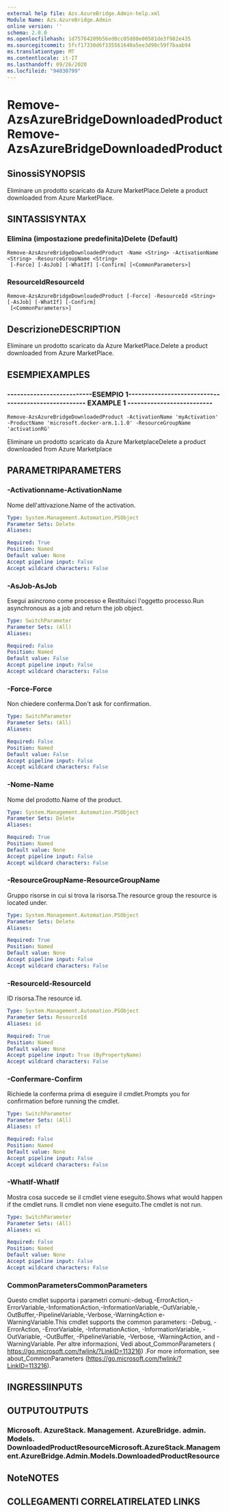 ```yaml
---
external help file: Azs.AzureBridge.Admin-help.xml
Module Name: Azs.AzureBridge.Admin
online version: ''
schema: 2.0.0
ms.openlocfilehash: 1d75764209b56ed0cc05d80e00581de3f982e435
ms.sourcegitcommit: 5fcf17330d6f335561640a5ee3d98c59f7baab94
ms.translationtype: MT
ms.contentlocale: it-IT
ms.lasthandoff: 09/26/2020
ms.locfileid: "94030799"
---
```

# <span data-ttu-id="5b223-101">Remove-AzsAzureBridgeDownloadedProduct</span><span class="sxs-lookup"><span data-stu-id="5b223-101">Remove-AzsAzureBridgeDownloadedProduct</span></span>

## <span data-ttu-id="5b223-102">Sinossi</span><span class="sxs-lookup"><span data-stu-id="5b223-102">SYNOPSIS</span></span>
<span data-ttu-id="5b223-103">Eliminare un prodotto scaricato da Azure MarketPlace.</span><span class="sxs-lookup"><span data-stu-id="5b223-103">Delete a product downloaded from Azure MarketPlace.</span></span>

## <span data-ttu-id="5b223-104">SINTASSI</span><span class="sxs-lookup"><span data-stu-id="5b223-104">SYNTAX</span></span>

### <span data-ttu-id="5b223-105">Elimina (impostazione predefinita)</span><span class="sxs-lookup"><span data-stu-id="5b223-105">Delete (Default)</span></span>
```
Remove-AzsAzureBridgeDownloadedProduct -Name <String> -ActivationName <String> -ResourceGroupName <String>
 [-Force] [-AsJob] [-WhatIf] [-Confirm] [<CommonParameters>]
```

### <span data-ttu-id="5b223-106">ResourceId</span><span class="sxs-lookup"><span data-stu-id="5b223-106">ResourceId</span></span>
```
Remove-AzsAzureBridgeDownloadedProduct [-Force] -ResourceId <String> [-AsJob] [-WhatIf] [-Confirm]
 [<CommonParameters>]
```

## <span data-ttu-id="5b223-107">Descrizione</span><span class="sxs-lookup"><span data-stu-id="5b223-107">DESCRIPTION</span></span>
<span data-ttu-id="5b223-108">Eliminare un prodotto scaricato da Azure MarketPlace.</span><span class="sxs-lookup"><span data-stu-id="5b223-108">Delete a product downloaded from Azure MarketPlace.</span></span>

## <span data-ttu-id="5b223-109">ESEMPI</span><span class="sxs-lookup"><span data-stu-id="5b223-109">EXAMPLES</span></span>

### <span data-ttu-id="5b223-110">--------------------------ESEMPIO 1--------------------------</span><span class="sxs-lookup"><span data-stu-id="5b223-110">-------------------------- EXAMPLE 1 --------------------------</span></span>
```
Remove-AzsAzureBridgeDownloadedProduct -ActivationName 'myActivation' -ProductName 'microsoft.docker-arm.1.1.0' -ResourceGroupName 'activationRG'
```

<span data-ttu-id="5b223-111">Eliminare un prodotto scaricato da Azure Marketplace</span><span class="sxs-lookup"><span data-stu-id="5b223-111">Delete a product downloaded from Azure Marketplace</span></span>

## <span data-ttu-id="5b223-112">PARAMETRI</span><span class="sxs-lookup"><span data-stu-id="5b223-112">PARAMETERS</span></span>

### <span data-ttu-id="5b223-113">-Activationname</span><span class="sxs-lookup"><span data-stu-id="5b223-113">-ActivationName</span></span>
<span data-ttu-id="5b223-114">Nome dell'attivazione.</span><span class="sxs-lookup"><span data-stu-id="5b223-114">Name of the activation.</span></span>

```yaml
Type: System.Management.Automation.PSObject
Parameter Sets: Delete
Aliases: 

Required: True
Position: Named
Default value: None
Accept pipeline input: False
Accept wildcard characters: False
```

### <span data-ttu-id="5b223-115">-AsJob</span><span class="sxs-lookup"><span data-stu-id="5b223-115">-AsJob</span></span>
<span data-ttu-id="5b223-116">Esegui asincrono come processo e Restituisci l'oggetto processo.</span><span class="sxs-lookup"><span data-stu-id="5b223-116">Run asynchronous as a job and return the job object.</span></span>

```yaml
Type: SwitchParameter
Parameter Sets: (All)
Aliases: 

Required: False
Position: Named
Default value: False
Accept pipeline input: False
Accept wildcard characters: False
```

### <span data-ttu-id="5b223-117">-Force</span><span class="sxs-lookup"><span data-stu-id="5b223-117">-Force</span></span>
<span data-ttu-id="5b223-118">Non chiedere conferma.</span><span class="sxs-lookup"><span data-stu-id="5b223-118">Don't ask for confirmation.</span></span>

```yaml
Type: SwitchParameter
Parameter Sets: (All)
Aliases: 

Required: False
Position: Named
Default value: False
Accept pipeline input: False
Accept wildcard characters: False
```

### <span data-ttu-id="5b223-119">-Nome</span><span class="sxs-lookup"><span data-stu-id="5b223-119">-Name</span></span>
<span data-ttu-id="5b223-120">Nome del prodotto.</span><span class="sxs-lookup"><span data-stu-id="5b223-120">Name of the product.</span></span>

```yaml
Type: System.Management.Automation.PSObject
Parameter Sets: Delete
Aliases: 

Required: True
Position: Named
Default value: None
Accept pipeline input: False
Accept wildcard characters: False
```

### <span data-ttu-id="5b223-121">-ResourceGroupName</span><span class="sxs-lookup"><span data-stu-id="5b223-121">-ResourceGroupName</span></span>
<span data-ttu-id="5b223-122">Gruppo risorse in cui si trova la risorsa.</span><span class="sxs-lookup"><span data-stu-id="5b223-122">The resource group the resource is located under.</span></span>

```yaml
Type: System.Management.Automation.PSObject
Parameter Sets: Delete
Aliases: 

Required: True
Position: Named
Default value: None
Accept pipeline input: False
Accept wildcard characters: False
```

### <span data-ttu-id="5b223-123">-ResourceId</span><span class="sxs-lookup"><span data-stu-id="5b223-123">-ResourceId</span></span>
<span data-ttu-id="5b223-124">ID risorsa.</span><span class="sxs-lookup"><span data-stu-id="5b223-124">The resource id.</span></span>

```yaml
Type: System.Management.Automation.PSObject
Parameter Sets: ResourceId
Aliases: id

Required: True
Position: Named
Default value: None
Accept pipeline input: True (ByPropertyName)
Accept wildcard characters: False
```

### <span data-ttu-id="5b223-125">-Confermare</span><span class="sxs-lookup"><span data-stu-id="5b223-125">-Confirm</span></span>
<span data-ttu-id="5b223-126">Richiede la conferma prima di eseguire il cmdlet.</span><span class="sxs-lookup"><span data-stu-id="5b223-126">Prompts you for confirmation before running the cmdlet.</span></span>

```yaml
Type: SwitchParameter
Parameter Sets: (All)
Aliases: cf

Required: False
Position: Named
Default value: None
Accept pipeline input: False
Accept wildcard characters: False
```

### <span data-ttu-id="5b223-127">-WhatIf</span><span class="sxs-lookup"><span data-stu-id="5b223-127">-WhatIf</span></span>
<span data-ttu-id="5b223-128">Mostra cosa succede se il cmdlet viene eseguito.</span><span class="sxs-lookup"><span data-stu-id="5b223-128">Shows what would happen if the cmdlet runs.</span></span>
<span data-ttu-id="5b223-129">Il cmdlet non viene eseguito.</span><span class="sxs-lookup"><span data-stu-id="5b223-129">The cmdlet is not run.</span></span>

```yaml
Type: SwitchParameter
Parameter Sets: (All)
Aliases: wi

Required: False
Position: Named
Default value: None
Accept pipeline input: False
Accept wildcard characters: False
```

### <span data-ttu-id="5b223-130">CommonParameters</span><span class="sxs-lookup"><span data-stu-id="5b223-130">CommonParameters</span></span>
<span data-ttu-id="5b223-131">Questo cmdlet supporta i parametri comuni:-debug,-ErrorAction,-ErrorVariable,-InformationAction,-InformationVariable,-OutVariable,-OutBuffer,-PipelineVariable,-Verbose,-WarningAction e-WarningVariable.</span><span class="sxs-lookup"><span data-stu-id="5b223-131">This cmdlet supports the common parameters: -Debug, -ErrorAction, -ErrorVariable, -InformationAction, -InformationVariable, -OutVariable, -OutBuffer, -PipelineVariable, -Verbose, -WarningAction, and -WarningVariable.</span></span> <span data-ttu-id="5b223-132">Per altre informazioni, Vedi about_CommonParameters ( https://go.microsoft.com/fwlink/?LinkID=113216) .</span><span class="sxs-lookup"><span data-stu-id="5b223-132">For more information, see about_CommonParameters (https://go.microsoft.com/fwlink/?LinkID=113216).</span></span>

## <span data-ttu-id="5b223-133">INGRESSI</span><span class="sxs-lookup"><span data-stu-id="5b223-133">INPUTS</span></span>

## <span data-ttu-id="5b223-134">OUTPUT</span><span class="sxs-lookup"><span data-stu-id="5b223-134">OUTPUTS</span></span>

### <span data-ttu-id="5b223-135">Microsoft. AzureStack. Management. AzureBridge. admin. Models. DownloadedProductResource</span><span class="sxs-lookup"><span data-stu-id="5b223-135">Microsoft.AzureStack.Management.AzureBridge.Admin.Models.DownloadedProductResource</span></span>

## <span data-ttu-id="5b223-136">Note</span><span class="sxs-lookup"><span data-stu-id="5b223-136">NOTES</span></span>

## <span data-ttu-id="5b223-137">COLLEGAMENTI CORRELATI</span><span class="sxs-lookup"><span data-stu-id="5b223-137">RELATED LINKS</span></span>

